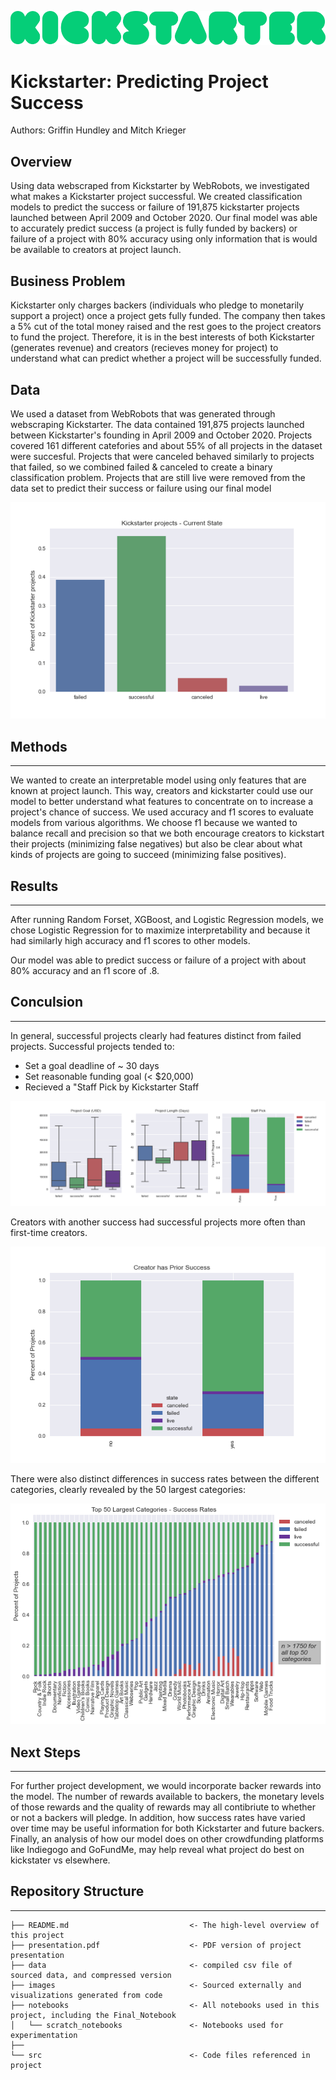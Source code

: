 ![Kickstarter](./images/kickstarter.png)

# Kickstarter: Predicting Project Success


Authors: Griffin Hundley and Mitch Krieger

## Overview

Using data webscraped from Kickstarter by WebRobots, we investigated what makes a Kickstarter project successful. We created classification models to predict the success or failure of 191,875 kickstarter projects launched between April 2009 and October 2020. Our final model was able to accurately predict success (a project is fully funded by backers) or failure of a project with 80% accuracy using only information that is would be available to creators at project launch.

## Business Problem

Kickstarter only charges backers (individuals who pledge to monetarily support a project) once a project gets fully funded. The company then takes a 5% cut of the total money raised and the rest goes to the project creators to fund the project. Therefore, it is in the best interests of both Kickstarter (generates revenue) and creators (recieves money for project) to understand what can predict whether a project will be successfully funded. 


## Data

We used a dataset from WebRobots that was generated through webscraping Kickstarter. The data contained 191,875 projects launched between Kickstarter's founding in April 2009 and October 2020. Projects covered 161 different catefories and about 55% of all projects in the dataset were succesful. Projects that were canceled behaved similarly to projects that failed, so we combined failed & canceled to create a binary classification problem. Projects that are still live were removed from the data set to predict their success or failure using our final model

![Project State](./images/State.png)

## Methods

***

We wanted to create an interpretable model using only features that are known at project launch. This way, creators and kickstarter could use our model to better understand what features to concentrate on to increase a project's chance of success. We used accuracy and f1 scores to evaluate models from various algorithms. We choose f1 because we wanted to balance recall and precision so that we both encourage creators to kickstart their projects (minimizing false negatives) but also be clear about what kinds of projects are going to succeed (minimizing false positives).

## Results

***

After running Random Forset, XGBoost, and Logistic Regression models, we chose Logistic Regression for to maximize interpretability and because it had similarly high accuracy and f1 scores to other models. 

Our model was able to predict success or failure of a project with about 80% accuracy and an f1 score of .8.

## Conculsion

***

In general, successful projects clearly had features distinct from failed projects. Successful projects tended to:

- Set a goal deadline of ~ 30 days
- Set reasonable funding goal (< \$20,000)
- Recieved a "Staff Pick by Kickstarter Staff

![3plots](./images/goal_day_boxplot.png)

Creators with another success had successful projects more often than first-time creators.

![prior_success](./images/prior_success.png)

There were also distinct differences in success rates between the different categories, clearly revealed by the 50 largest categories:

![category](./images/category.png)

## Next Steps

***

For further project development, we would incorporate backer rewards into the model. The number of rewards available to backers, the monetary levels of those rewards and the quality of rewards may all contibriute to whether or not a backers will pledge. In addition, how success rates have varied over time may be useful information for both Kickstarter and future backers. Finally, an analysis of how our model does on other crowdfunding platforms like Indiegogo and GoFundMe, may help reveal what project do best on kickstater vs elsewhere.

## Repository Structure

***

```
├── README.md                           <- The high-level overview of this project
├── presentation.pdf                    <- PDF version of project presentation
├── data                                <- compiled csv file of sourced data, and compressed version
├── images                              <- Sourced externally and visualizations generated from code
├── notebooks                           <- All notebooks used in this project, including the Final_Notebook
│   └── scratch_notebooks               <- Notebooks used for experimentation
├── 
└── src                                 <- Code files referenced in project
```
